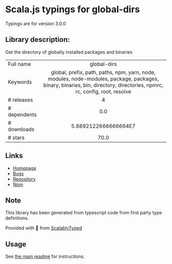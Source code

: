 
# Scala.js typings for global-dirs

Typings are for version 3.0.0

## Library description:
Get the directory of globally installed packages and binaries

|                    |                 |
| ------------------ | :-------------: |
| Full name          | global-dirs |
| Keywords           | global, prefix, path, paths, npm, yarn, node, modules, node-modules, package, packages, binary, binaries, bin, directory, directories, npmrc, rc, config, root, resolve |
| # releases         | 4 |
| # dependents       | 0.0 |
| # downloads        | 5.8892122666666664E7 |
| # stars            | 70.0 |

## Links
- [Homepage](https://github.com/sindresorhus/global-dirs#readme)
- [Bugs](https://github.com/sindresorhus/global-dirs/issues)
- [Repository](https://github.com/sindresorhus/global-dirs)
- [Npm](https://www.npmjs.com/package/global-dirs)
    


## Note
This library has been generated from typescript code from first party type definitions.

Provided with :purple_heart: from [ScalablyTyped](https://github.com/oyvindberg/ScalablyTyped)

## Usage
See [the main readme](../../readme.md) for instructions.


